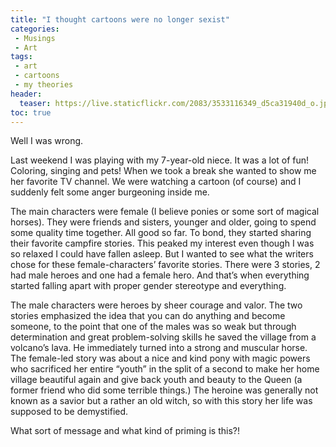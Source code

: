 ```yaml
---
title: "I thought cartoons were no longer sexist"
categories:
 - Musings
 - Art
tags:
 - art
 - cartoons
 - my theories
header:
  teaser: https://live.staticflickr.com/2083/3533116349_d5ca31940d_o.jpg
toc: true
---  
```


Well I was wrong.

Last weekend I was playing with my 7-year-old niece. It was a lot of fun! Coloring, singing and pets! When we took a break she wanted to show me her favorite TV channel. We were watching a cartoon (of course) and I suddenly felt some anger burgeoning inside me.

The main characters were female (I believe ponies or some sort of magical horses). They were friends and sisters, younger and older, going to spend some quality time together. All good so far. To bond, they started sharing their favorite campfire stories. This peaked my interest even though I was so relaxed I could have fallen asleep. But I wanted to see what the writers chose for these female-characters’ favorite stories. There were 3 stories, 2 had male heroes and one had a female hero. And that’s when everything started falling apart with proper gender stereotype and everything.

The male characters were heroes by sheer courage and valor. The two stories emphasized the idea that you can do anything and become someone, to the point that one of the males was so weak but through determination and great problem-solving skills he saved the village from a volcano’s lava. He immediately turned into a strong and muscular horse. The female-led story was about a nice and kind pony with magic powers who sacrificed her entire “youth” in the split of a second to make her home village beautiful again and give back youth and beauty to the Queen (a former friend who did some terrible things.) The heroine was generally not known as a savior but a rather an old witch, so with this story her life was supposed to be demystified.

What sort of message and what kind of priming is this?!